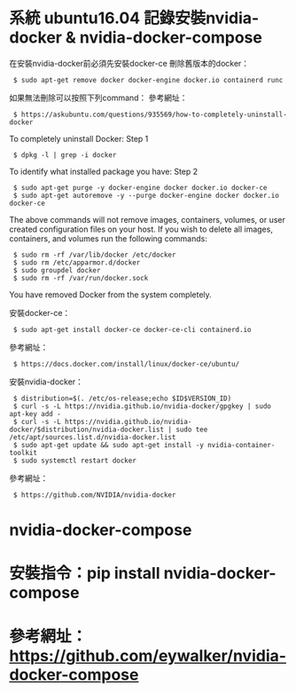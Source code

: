 # 系統 ubuntu16.04 記錄安裝nvidia-docker & nvidia-docker-compose
在安裝nvidia-docker前必須先安裝docker-ce
刪除舊版本的docker：

     $ sudo apt-get remove docker docker-engine docker.io containerd runc
如果無法刪除可以按照下列command：
參考網址：

     $ https://askubuntu.com/questions/935569/how-to-completely-uninstall-docker
To completely uninstall Docker:
Step 1

     $ dpkg -l | grep -i docker
To identify what installed package you have:
Step 2

     $ sudo apt-get purge -y docker-engine docker docker.io docker-ce  
     $ sudo apt-get autoremove -y --purge docker-engine docker docker.io docker-ce  
The above commands will not remove images, containers, volumes, or user created configuration files on your host. If you wish to delete all images, containers, and volumes run the following commands:

     $ sudo rm -rf /var/lib/docker /etc/docker
     $ sudo rm /etc/apparmor.d/docker
     $ sudo groupdel docker
     $ sudo rm -rf /var/run/docker.sock
You have removed Docker from the system completely.

安裝docker-ce：

     $ sudo apt-get install docker-ce docker-ce-cli containerd.io
參考網址：

     $ https://docs.docker.com/install/linux/docker-ce/ubuntu/
安裝nvidia-docker：

     $ distribution=$(. /etc/os-release;echo $ID$VERSION_ID)
     $ curl -s -L https://nvidia.github.io/nvidia-docker/gpgkey | sudo apt-key add -
     $ curl -s -L https://nvidia.github.io/nvidia-docker/$distribution/nvidia-docker.list | sudo tee /etc/apt/sources.list.d/nvidia-docker.list
     $ sudo apt-get update && sudo apt-get install -y nvidia-container-toolkit
     $ sudo systemctl restart docker
參考網址：

     $ https://github.com/NVIDIA/nvidia-docker

# nvidia-docker-compose
# 安裝指令：pip install nvidia-docker-compose
# 參考網址：https://github.com/eywalker/nvidia-docker-compose
